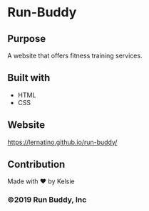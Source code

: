 # Run-Buddy

## Purpose
A website that offers fitness training services.


## Built with 
* HTML 
* CSS


## Website 
https://lernatino.github.io/run-buddy/


## Contribution 
Made with ❤️ by Kelsie


### ©️2019 Run Buddy, Inc
